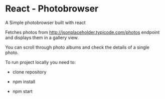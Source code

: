 # React - Photobrowser

A Simple photobrowser built with react

Fetches photos from http://jsonplaceholder.typicode.com/photos endpoint and displays them in a gallery view.

You can scroll through photo albums and check the details of a single photo.

To run project locally you need to:

- clone repository

- npm install

- npm start

